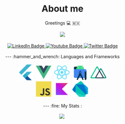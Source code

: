 <body >
    <div id="header" align="center" >
      <h1>About me</h1>
        <p> Greetings 💻 🇲🇽 </p>
      <div>
        <img src="https://media.giphy.com/media/E89xxATM4iZoPdr6Tb/giphy.gif" width="300"/>
      </div>
      <br>
      <div id="badges">
        <a href="your-linkedin-URL">
          <img src="https://img.shields.io/badge/LinkedIn-blue?style=for-the-badge&logo=linkedin&logoColor=white" alt="LinkedIn Badge"/>
        </a>
        <a href="https://www.youtube.com/user/axeleator1" target="_blank">
          <img src="https://img.shields.io/badge/YouTube-red?style=for-the-badge&logo=youtube&logoColor=white" alt="Youtube Badge"/>
        </a>
        <a href="your-twitter-URL">
          <img src="https://img.shields.io/badge/Twitter-blue?style=for-the-badge&logo=twitter&logoColor=white" alt="Twitter Badge"/>
        </a>
     </div>
    </div>
     <br>
     <div align="center">
      ---
       :hammer_and_wrench: Languages and Frameworks  
     </div>
      <br>
      <div align="center">
        <img src="https://github.com/devicons/devicon/blob/master/icons/flutter/flutter-original.svg" width="50"/>&nbsp;
        <img src="https://github.com/devicons/devicon/blob/master/icons/vuejs/vuejs-original.svg" width="50"/>&nbsp;
        <img src="https://github.com/devicons/devicon/blob/master/icons/react/react-original.svg" width="50"/>&nbsp;
        <img src="https://github.com/devicons/devicon/blob/master/icons/androidstudio/androidstudio-original.svg" width="50"/>&nbsp;
        <img src="https://github.com/devicons/devicon/blob/master/icons/nuxtjs/nuxtjs-original.svg" width="50"/>&nbsp;
        <br>
        <img src="https://github.com/devicons/devicon/blob/master/icons/javascript/javascript-original.svg" width="50"/>&nbsp;
        <img src="https://github.com/devicons/devicon/blob/master/icons/kotlin/kotlin-original.svg" width="50"/>&nbsp;
        <img src="https://github.com/devicons/devicon/blob/master/icons/dart/dart-original.svg" width="50"/>&nbsp;
      </div>
      <br>
      <div  align="center">
        ---
         :fire: My Stats :
      </div>
     <br>
     <div  align="center">
       <img src="http://github-readme-streak-stats.herokuapp.com?user=axeleatorss3&theme=dark&background=000000">&nbsp;
     </div>
    <br>
</body>


